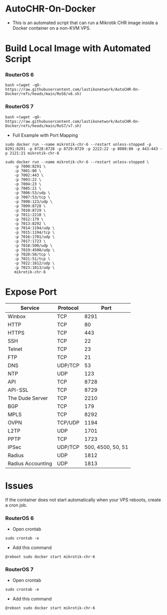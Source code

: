 # AutoCHR-On-Docker
- This is an automated script that can run a Mikrotik CHR image inside a Docker container on a non-KVM VPS.
# Build Local Image with Automated Script
### RouterOS 6
```
bash <(wget -qO- https://raw.githubusercontent.com/lastikonetwork/AutoCHR-On-Docker/refs/heads/main/RoS6/v6.sh)
```

### RouterOS 7
```
bash <(wget -qO- https://raw.githubusercontent.com/lastikonetwork/AutoCHR-On-Docker/refs/heads/main/RoS7/v7.sh)
```

- Full Example with Port Mapping

```
sudo docker run --name mikrotik-chr-6 --restart unless-stopped -p 8291:8291 -p 8728:8728 -p 8729:8729 -p 2222:22 -p 8080:80 -p 443:443 -p 2121:21 mikrotik-chr-6
```

```
sudo docker run --name mikrotik-chr-6 --restart unless-stopped \
    -p 7000:8291 \
    -p 7001:80 \
    -p 7002:443 \
    -p 7003:22 \
    -p 7004:23 \
    -p 7005:21 \
    -p 7006:53/udp \
    -p 7007:53/tcp \
    -p 7008:123/udp \
    -p 7009:8728 \
    -p 7010:8729 \
    -p 7011:2210 \
    -p 7012:179 \
    -p 7013:8292 \
    -p 7014:1194/udp \
    -p 7015:1194/tcp \
    -p 7016:1701/udp \
    -p 7017:1723 \
    -p 7018:500/udp \
    -p 7019:4500/udp \
    -p 7020:50/tcp \
    -p 7021:51/tcp \
    -p 7022:1812/udp \
    -p 7023:1813/udp \
    mikrotik-chr-6
```

# Expose Port
| Service          | Protocol | Port |
|------------------|----------|------|
| Winbox           | TCP      | 8291 |
| HTTP             | TCP      | 80   |
| HTTPS            | TCP      | 443  |
| SSH              | TCP      | 22   |
| Telnet           | TCP      | 23   |
| FTP              | TCP      | 21   |
| DNS              | UDP/TCP  | 53   |
| NTP              | UDP      | 123  |
| API              | TCP      | 8728 |
| API-SSL          | TCP      | 8729 |
| The Dude Server  | TCP      | 2210 |
| BGP              | TCP      | 179  |
| MPLS             | TCP      | 8292 |
| OVPN             | TCP/UDP  | 1194 |
| L2TP             | UDP      | 1701 |
| PPTP             | TCP      | 1723 |
| IPSec            | UDP/TCP  | 500, 4500, 50, 51 |
| Radius           | UDP      | 1812 |
| Radius Accounting| UDP      | 1813 |

# Issues
If the container does not start automatically when your VPS reboots, create a cron job.

### RouterOS 6
- Open crontab
```
sudo crontab -e
```
- Add this command
```
@reboot sudo docker start mikrotik-chr-6
```
### RouterOS 7
- Open crontab
```
sudo crontab -e
```
- Add this command
```
@reboot sudo docker start mikrotik-chr-6
```
